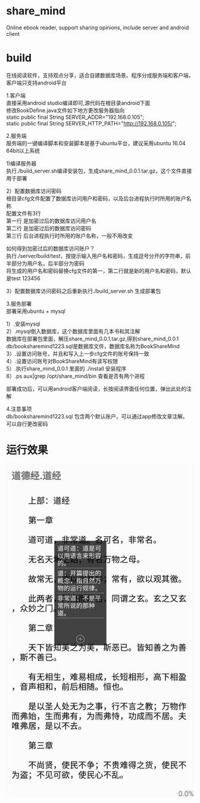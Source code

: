 # share_mind
Online ebook reader, support sharing opinions, include server and android client

build
====
在线阅读软件，支持观点分享，适合自建数据库场景。程序分成服务端和客户端，客户端只支持android平台  

1.客户端  
直接采用android studio编译即可,源代码在根目录android下面   
修改BookDefine.java文件如下地方更改服务器指向    
  static public final String SERVER_ADDR="192.168.0.105";  
  static public final String SERVER_HTTP_PATH="http://192.168.0.105/";  
 
2.服务端  
服务端的一键编译脚本和安装脚本是基于ubuntu平台，建议采用ubuntu 16.04 64bit以上系统  

1)编译服务器  
执行./build_server.sh编译安装包，生成share_mind_0.0.1.tar.gz，这个文件直接用于部署  

2）配置数据库访问密码  
根目录cfg文件配置了数据库访问用户和密码，以及后台进程执行时所用的账户名称  
配置文件有3行  
第一行 是加密过后的数据库访问用户名  
第二行 是加密过后的数据库访问密码  
第三行 后台进程执行时所用的账户名称，一般不用改变  

如何得到加密过后的数据库访问账户？  
  执行./server/build/test，按提示输入用户名和密码，生成逗号分开的字符串，前半部分为用户名，后半部分为密码  
将生成的用户名和密码替换cfg文件的第一，第二行就是新的用户名和密码，默认是test 123456  

3）配置数据库访问密码之后重新执行./build_server.sh 生成部署包  

3.服务部署  
部署采用ubuntu + mysql  

1）.安装mysql  
2）.mysql倒入数据库，这个数据库里面有几本书和其注解  
数据库在部署包里面，解压share_mind_0.0.1.tar.gz,得到share_mind_0.0.1  
db/booksharemind1223.sql是数据库文件，数据库名称为BookShareMind  
3）.设置访问账号，并且和写入上一步cfg文件的账号保持一致  
4）.设置访问账号对BookShareMind有读写权限  
5）.执行share_mind_0.0.1 里面的 ./install 安装程序  
6）.ps aux|grep /opt/share_mind/bin 查看是否有两个进程  

部署成功后，可以用android客户端阅读，长按阅读界面任何位置，弹出此处的注解  

4.注意事项  
db/booksharemind1223.sql 包含两个默认账户，可以通过app修改文章注解。  
可以自行更改密码  

运行效果
===
![注解界面](https://github.com/flj512/share_mind/blob/master/1.jpg)


